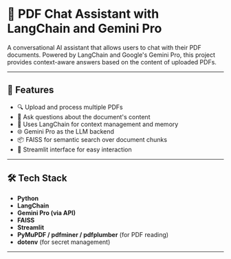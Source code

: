 # 📄 PDF Chat Assistant with LangChain and Gemini Pro

A conversational AI assistant that allows users to chat with their PDF documents. 
Powered by LangChain and Google's Gemini Pro, this project provides context-aware answers based on the content of uploaded PDFs.

---

## 🚀 Features

- 🔍 Upload and process multiple PDFs
- 🤖 Ask questions about the document's content
- 🧠 Uses LangChain for context management and memory
- 🌐 Gemini Pro as the LLM backend
- 📦 FAISS for semantic search over document chunks
- 🧪 Streamlit interface for easy interaction

---

## 🛠️ Tech Stack

- **Python**
- **LangChain**
- **Gemini Pro (via API)**
- **FAISS**
- **Streamlit**
- **PyMuPDF / pdfminer / pdfplumber** (for PDF reading)
- **dotenv** (for secret management)

---
